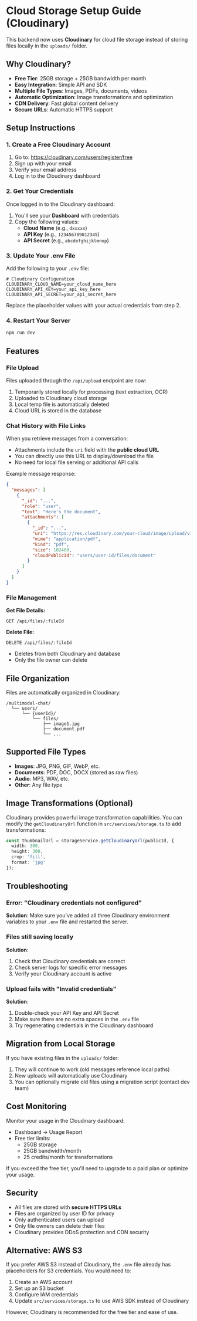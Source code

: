 # Cloud Storage Setup Guide (Cloudinary)

This backend now uses **Cloudinary** for cloud file storage instead of storing files locally in the `uploads/` folder.

## Why Cloudinary?

- **Free Tier**: 25GB storage + 25GB bandwidth per month
- **Easy Integration**: Simple API and SDK
- **Multiple File Types**: Images, PDFs, documents, videos
- **Automatic Optimization**: Image transformations and optimization
- **CDN Delivery**: Fast global content delivery
- **Secure URLs**: Automatic HTTPS support

## Setup Instructions

### 1. Create a Free Cloudinary Account

1. Go to: https://cloudinary.com/users/register/free
2. Sign up with your email
3. Verify your email address
4. Log in to the Cloudinary dashboard

### 2. Get Your Credentials

Once logged in to the Cloudinary dashboard:

1. You'll see your **Dashboard** with credentials
2. Copy the following values:
   - **Cloud Name** (e.g., `dxxxxx`)
   - **API Key** (e.g., `123456789012345`)
   - **API Secret** (e.g., `abcdefghijklmnop`)

### 3. Update Your .env File

Add the following to your `.env` file:

```env
# Cloudinary Configuration
CLOUDINARY_CLOUD_NAME=your_cloud_name_here
CLOUDINARY_API_KEY=your_api_key_here
CLOUDINARY_API_SECRET=your_api_secret_here
```

Replace the placeholder values with your actual credentials from step 2.

### 4. Restart Your Server

```bash
npm run dev
```

## Features

### File Upload

Files uploaded through the `/api/upload` endpoint are now:
1. Temporarily stored locally for processing (text extraction, OCR)
2. Uploaded to Cloudinary cloud storage
3. Local temp file is automatically deleted
4. Cloud URL is stored in the database

### Chat History with File Links

When you retrieve messages from a conversation:
- Attachments include the `uri` field with the **public cloud URL**
- You can directly use this URL to display/download the file
- No need for local file serving or additional API calls

Example message response:
```json
{
  "messages": [
    {
      "_id": "...",
      "role": "user",
      "text": "Here's the document",
      "attachments": [
        {
          "_id": "...",
          "uri": "https://res.cloudinary.com/your-cloud/image/upload/v1234567890/users/user-id/files/document.pdf",
          "mime": "application/pdf",
          "kind": "pdf",
          "size": 102400,
          "cloudPublicId": "users/user-id/files/document"
        }
      ]
    }
  ]
}
```

### File Management

**Get File Details:**
```http
GET /api/files/:fileId
```

**Delete File:**
```http
DELETE /api/files/:fileId
```
- Deletes from both Cloudinary and database
- Only the file owner can delete

## File Organization

Files are automatically organized in Cloudinary:

```
/multimodal-chat/
  └── users/
      └── {userId}/
          └── files/
              ├── image1.jpg
              ├── document.pdf
              └── ...
```

## Supported File Types

- **Images**: JPG, PNG, GIF, WebP, etc.
- **Documents**: PDF, DOC, DOCX (stored as raw files)
- **Audio**: MP3, WAV, etc.
- **Other**: Any file type

## Image Transformations (Optional)

Cloudinary provides powerful image transformation capabilities. You can modify the `getCloudinaryUrl` function in `src/services/storage.ts` to add transformations:

```typescript
const thumbnailUrl = storageService.getCloudinaryUrl(publicId, {
  width: 300,
  height: 300,
  crop: 'fill',
  format: 'jpg'
});
```

## Troubleshooting

### Error: "Cloudinary credentials not configured"

**Solution**: Make sure you've added all three Cloudinary environment variables to your `.env` file and restarted the server.

### Files still saving locally

**Solution**: 
1. Check that Cloudinary credentials are correct
2. Check server logs for specific error messages
3. Verify your Cloudinary account is active

### Upload fails with "Invalid credentials"

**Solution**: 
1. Double-check your API Key and API Secret
2. Make sure there are no extra spaces in the `.env` file
3. Try regenerating credentials in the Cloudinary dashboard

## Migration from Local Storage

If you have existing files in the `uploads/` folder:

1. They will continue to work (old messages reference local paths)
2. New uploads will automatically use Cloudinary
3. You can optionally migrate old files using a migration script (contact dev team)

## Cost Monitoring

Monitor your usage in the Cloudinary dashboard:
- Dashboard → Usage Report
- Free tier limits:
  - 25GB storage
  - 25GB bandwidth/month
  - 25 credits/month for transformations

If you exceed the free tier, you'll need to upgrade to a paid plan or optimize your usage.

## Security

- All files are stored with **secure HTTPS URLs**
- Files are organized by user ID for privacy
- Only authenticated users can upload
- Only file owners can delete their files
- Cloudinary provides DDoS protection and CDN security

## Alternative: AWS S3

If you prefer AWS S3 instead of Cloudinary, the `.env` file already has placeholders for S3 credentials. You would need to:

1. Create an AWS account
2. Set up an S3 bucket
3. Configure IAM credentials
4. Update `src/services/storage.ts` to use AWS SDK instead of Cloudinary

However, Cloudinary is recommended for the free tier and ease of use.
